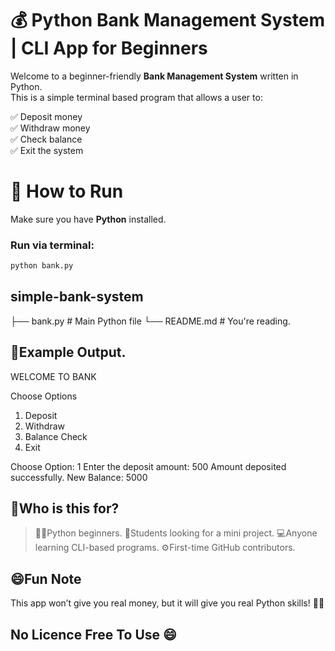 # 💰 Python Bank Management System | CLI App for Beginners

Welcome to a beginner-friendly **Bank Management System** written in Python.  
This is a simple terminal based program that allows a user to:

✅ Deposit money  
✅ Withdraw money  
✅ Check balance  
✅ Exit the system

# 🚀 How to Run
Make sure you have **Python** installed.

### Run via terminal:
```bash
python bank.py
```

## simple-bank-system
├── bank.py        # Main Python file
└── README.md      # You're reading.

## 📸Example Output.

WELCOME TO BANK

Choose Options
1. Deposit
2. Withdraw
3. Balance Check
4. Exit

 Choose Option: 1
 Enter the deposit amount: 500
 Amount deposited successfully.
 New Balance: 5000

## 🎯Who is this for?
> 🧑‍💻Python beginners.
> 🏫Students looking for a mini project.
> 💻Anyone learning CLI-based programs.
> ⚙️First-time GitHub contributors.

## 😄Fun Note
This app won’t give you real money, but it will give you real Python skills! 🐍💸

## No Licence Free To Use 😄
